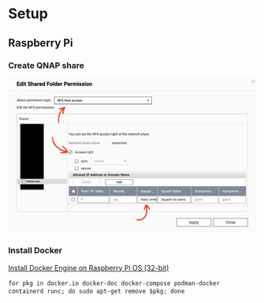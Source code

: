 # Setup

## Raspberry Pi

### Create QNAP share

![Setup Shared Folder](/setup/QNAP_set_share_permissions.png)

### Install Docker

[Install Docker Engine on Raspberry Pi OS (32-bit)](https://docs.docker.com/engine/install/raspberry-pi-os/)

```
for pkg in docker.io docker-doc docker-compose podman-docker containerd runc; do sudo apt-get remove $pkg; done
```
